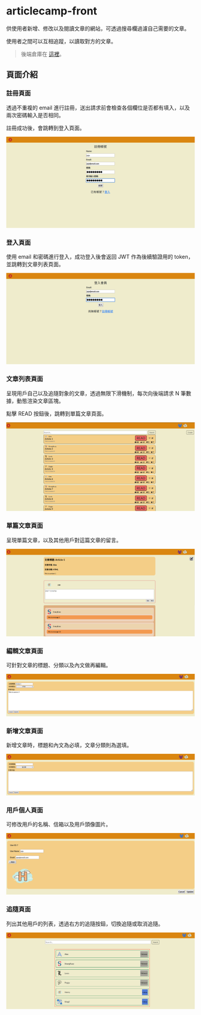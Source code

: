 # articlecamp-front

供使用者新增、修改以及閱讀文章的網站，可透過搜尋欄過濾自己需要的文章。

使用者之間可以互相追蹤，以讀取對方的文章。

> 後端倉庫在 [這裡](https://github.com/PeggyYou/articlecamp-back)。

## 頁面介紹

### 註冊頁面

透過不重複的 email 進行註冊，送出請求前會檢查各個欄位是否都有填入，以及兩次密碼輸入是否相同。

註冊成功後，會跳轉到登入頁面。

![註冊頁面](/repo/register.png)

### 登入頁面

使用 email 和密碼進行登入，成功登入後會返回 JWT 作為後續驗證用的 token，並跳轉到文章列表頁面。

![登入頁面](/repo/login.png)

### 文章列表頁面

呈現用戶自己以及追隨對象的文章，透過無限下滑機制，每次向後端請求 N 筆數據，動態渲染文章區塊。

點擊 READ 按鈕後，跳轉到單篇文章頁面。

![文章列表頁面](/repo/index.png)

### 單篇文章頁面

呈現單篇文章，以及其他用戶對這篇文章的留言。

![單篇文章頁面](/repo/article.png)

### 編輯文章頁面

可針對文章的標題、分類以及內文做再編輯。

![編輯文章頁面](/repo/edit.png)

### 新增文章頁面

新增文章時，標題和內文為必填，文章分類則為選填。

![新增文章頁面](/repo/create.png)

### 用戶個人頁面

可修改用戶的名稱、信箱以及用戶頭像圖片。

![用戶個人頁面](/repo/profile.png)

### 追隨頁面

列出其他用戶的列表，透過右方的追隨按鈕，切換追隨或取消追隨。

![追隨頁面](/repo/users.png)